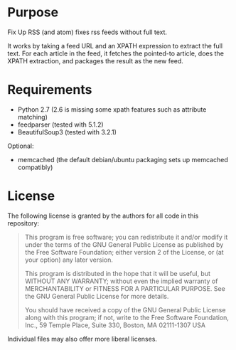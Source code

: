 # Purpose

Fix Up RSS (and atom) fixes rss feeds without full text.

It works by taking a feed URL and an XPATH expression to extract the full
text.  For each article in the feed, it fetches the pointed-to article,
does the XPATH extraction, and packages the result as the new feed.

# Requirements

- Python 2.7 (2.6 is missing some xpath features such as attribute matching)
- feedparser (tested with 5.1.2)
- BeautifulSoup3 (tested with 3.2.1)

Optional:
- memcached (the default debian/ubuntu packaging sets up memcached compatibly)

# License

The following license is granted by the authors for all code in this
repository:

> This program is free software; you can redistribute it and/or modify
> it under the terms of the GNU General Public License as published by
> the Free Software Foundation; either version 2 of the License, or
> (at your option) any later version.
>
> This program is distributed in the hope that it will be useful,
> but WITHOUT ANY WARRANTY; without even the implied warranty of
> MERCHANTABILITY or FITNESS FOR A PARTICULAR PURPOSE.  See the
> GNU General Public License for more details.
>
> You should have received a copy of the GNU General Public License
> along with this program; if not, write to the Free Software
> Foundation, Inc., 59 Temple Place, Suite 330, Boston, MA  02111-1307  USA

Individual files may also offer more liberal licenses.
